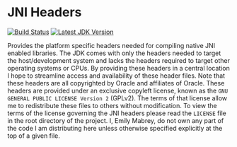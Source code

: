 # JNI Headers 
[![Build Status](https://travis-ci.org/emabrey/jni-headers.svg?branch=master)](https://travis-ci.org/emabrey/jni-headers)
[![Latest JDK Version](https://lv.binarybabel.org/catalog-api/java/jdk8.svg?v=8u144-b01)](https://lv.binarybabel.org/catalog/java/jdk8)

Provides the platform specific headers needed for compiling native JNI enabled libraries. The JDK comes with only the headers needed to target the host/development system and lacks the headers required to target other operating systems or CPUs. By providing these headers in a central location I hope to streamline access and availability of these header files. Note that these headers are all copyrighted by Oracle and affiliates of Oracle. These headers are provided under an exclusive copyleft license, known as the `GNU GENERAL PUBLIC LICENSE Version 2` (GPLv2). The terms of that license allow me to redistribute these files to others without modification. To view the terms of the license governing the JNI headers please read the `LICENSE` file in the root directory of the project. I, Emily Mabrey, do not own any part of the code I am distributing here unless otherwise specified explicitly at the top of a given file.